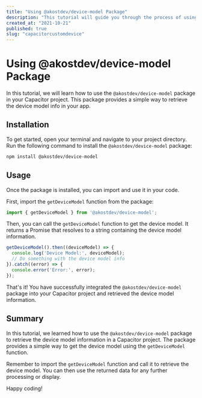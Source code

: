 ```yaml
---
title: "Using @akostdev/device-model Package"
description: "This tutorial will guide you through the process of using the @akostdev/device-model package in your Capacitor project."
created_at: "2021-10-21"
published: true
slug: "capacitorcustomdevice"
---
```


# Using @akostdev/device-model Package

In this tutorial, we will learn how to use the `@akostdev/device-model` package in your Capacitor project. This package provides a simple way to retrieve the device model info in your app.

## Installation

To get started, open your terminal and navigate to your project directory. Run the following command to install the `@akostdev/device-model` package:

```bash
npm install @akostdev/device-model
```

## Usage

Once the package is installed, you can import and use it in your code. 

First, import the `getDeviceModel` function from the package:

```javascript
import { getDeviceModel } from '@akostdev/device-model';
```

Then, you can call the `getDeviceModel` function to get the device model. It returns a Promise that resolves to a string containing the device model information.

```javascript
getDeviceModel().then((deviceModel) => {
  console.log('Device Model:', deviceModel);
  // Do something with the device model info
}).catch((error) => {
  console.error('Error:', error);
});
```

That's it! You have successfully integrated the `@akostdev/device-model` package into your Capacitor project and retrieved the device model information.

## Summary

In this tutorial, we learned how to use the `@akostdev/device-model` package to retrieve the device model information in a Capacitor project. The package provides a simple way to get the device model using the `getDeviceModel` function.

Remember to import the `getDeviceModel` function and call it to retrieve the device model. You can then use the returned data for any further processing or display.

Happy coding!
